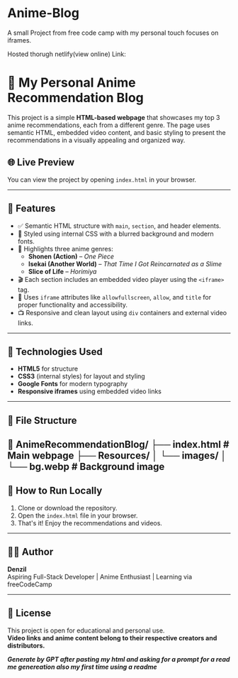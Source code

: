 # Anime-Blog
A small Project from free code camp with my personal touch focuses on iframes.

Hosted thorugh netlify(view online)
Link:

# 🎥 My Personal Anime Recommendation Blog

This project is a simple **HTML-based webpage** that showcases my top 3 anime recommendations, each from a different genre. The page uses semantic HTML, embedded video content, and basic styling to present the recommendations in a visually appealing and organized way.

## 🌐 Live Preview
You can view the project by opening `index.html` in your browser.

---

## 📌 Features

- ✅ Semantic HTML structure with `main`, `section`, and header elements.
- 🎨 Styled using internal CSS with a blurred background and modern fonts.
- 🧠 Highlights three anime genres:
  - **Shonen (Action)** – *One Piece*
  - **Isekai (Another World)** – *That Time I Got Reincarnated as a Slime*
  - **Slice of Life** – *Horimiya*
- 🎬 Each section includes an embedded video player using the `<iframe>` tag.
- 🔗 Uses `iframe` attributes like `allowfullscreen`, `allow`, and `title` for proper functionality and accessibility.
- 📺 Responsive and clean layout using `div` containers and external video links.

---

## 🧰 Technologies Used

- **HTML5** for structure
- **CSS3** (internal styles) for layout and styling
- **Google Fonts** for modern typography
- **Responsive iframes** using embedded video links

---

## 📁 File Structure
📁 AnimeRecommendationBlog/
├── index.html # Main webpage
├── Resources/
│ └── images/
│ └── bg.webp # Background image
---

## 🚀 How to Run Locally

1. Clone or download the repository.
2. Open the `index.html` file in your browser.
3. That's it! Enjoy the recommendations and videos.

---

## 🧑‍💻 Author

**Denzil**  
Aspiring Full-Stack Developer | Anime Enthusiast | Learning via freeCodeCamp

---

## 📝 License

This project is open for educational and personal use.  
**Video links and anime content belong to their respective creators and distributors.**

***Generate by GPT after pasting my html and asking for a prompt for a read me genereation also my first time using a readme***
